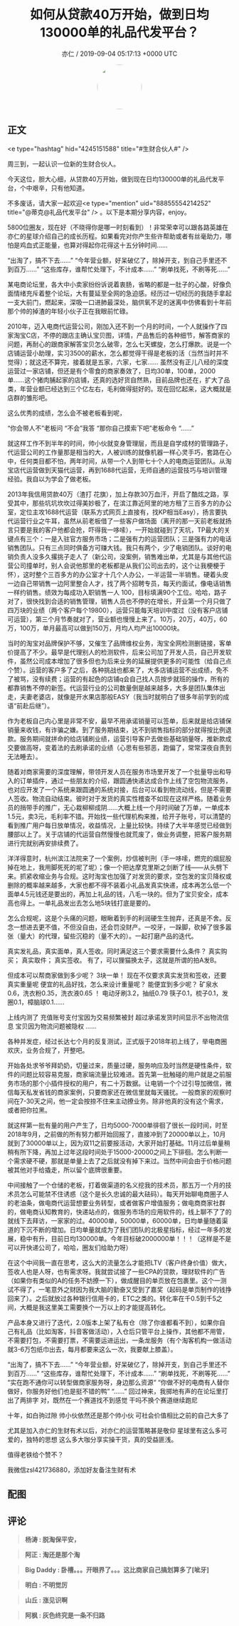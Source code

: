 <h1 align="center">如何从贷款40万开始，做到日均130000单的礼品代发平台？</h1>
<p align="center">
    <a>亦仁 / 2019-09-04 05:17:13 &#43;0000 UTC</a>
</p>

<div align="center">
    <img src="https://images.zsxq.com/Fn3NQqCN8nuGF86yZPXSbEsl0mb3?e=1590940799&amp;token=kIxbL07-8jAj8w1n4s9zv64FuZZNEATmlU_Vm6zD:pfbNc8W3hS0oYG_hyXXh_rHMHuc=" width="100" height="100" style="border:1px solid;border-radius:50%; color:#ffffff"/>
</div>

## 正文

<div>
&lt;e type=&#34;hashtag&#34; hid=&#34;4245151588&#34; title=&#34;#生财合伙人#&#34; /&gt; 

周三到，一起认识一位新的生财合伙人。

今天这位，胆大心细，从贷款40万开始，做到现在日均130000单的礼品代发平台，个中艰辛，只有他知道。

不多废话，请大家一起欢迎&lt;e type=&#34;mention&#34; uid=&#34;88855554214252&#34; title=&#34;@蒂克@礼品代发平台&#34; /&gt;   。以下是本期分享内容，enjoy。

5800位圈友，现在好（不晓得你是哪一时刻看到）！非常荣幸可以跟各路英雄在亦仁的星球介绍自己的成长历程。如果看完对你产生些许帮助或者有丝毫助力，哪怕是鸡血式正能量，也算对得起你花得这十五分钟时间……

“出淘了，搞不下去……”
“今年营业额，好呆破亿了，除掉开支，到自己手里还不到百万……”
“这些库存，谁帮忙处理下，不计成本……”
“刷单找死，不刷等死……”

某电商论坛里，各大中小卖家纷纷诉说着衷肠，省略的都是一肚子的心酸，好像负面情绪充斥着整个论坛，大有蔓延至全网的急迫感。经历过一切经历的我随手拿起一支大前门，燃起来，深吸一口进肺最深处，脑供氧不足的迷离中仿佛看到十年前那个帅的掉渣的年轻小伙子正在我眼前忙碌。

2010年，迈入电商代运营公司，刚加入还不到一个月的时间，一个人就操作了四家淘宝C店，不停的跟店主确认宝贝图，详情，产品售后的各种细节，解答商家的问题，再耐心的跟商家解答宝贝怎么破零，怎么七天螺旋，怎么打爆款。说是一个店铺运营小助理，实习3500的薪水，怎么都觉得干得是老板的活（当然当时并不觉得）；就这还不算完，接着就是五家，六家，七家……  虽然没有正儿八经的深度运营过一家店铺，但还是有个零食的商家奏效了，日均30单，100单，2000单……这个猪肉脯起家的店铺，还真的选好货自然熟，目前品牌也还在，扩大了品类，年营业额已经达到三个亿左右，毛利做得挺好的。现在回忆起来，这大概就是店群的雏形吧。

这么优秀的成绩，怎么会不被老板看到呢，

“你会带人不”老板问
“不会”我答
“那你自己摸索下吧”老板命令
“……”

就这样工作不到半年的时间，帅小伙就变身管理层，而且是自学成材的管理路子，代运营公司的工作量那是相当的大，人被训练的就像机器一样心灵手巧，套路在心中，任何类目都不怕，两年时间，从带一个人到带七十个人的电商运营团队。从淘宝店代运营做到天猫代运营，再到1688代运营，无师自通的运营技巧与培训管理经验。我自以为学会了做老板。

2013年我信用贷款40万（渣打 花旗），加上存款30万血汗，开启了酷炫之路，享受其中，那些坑坑坎坎过得美妙极了，在滨江靠近阿里的地方租了三百多方的办公室，定位主攻1688代运营（联系方式网页上直接有，找KP相当Easy），扬言要执代运营行业之牛耳，虽然从前老板借了一些客户做场面（离开的那一天前老板就扬言只要是我的客户他都会抢，吓得我一哆嗦），一开始就碰到了天坑，TP最大的关键点有三个：一是入驻官方服务市场；二是强有力的运营团队；三是强有力的电话销售团队。只有三点同时俱备方可赚大钱。我只有两个，少了电销团队。谈好的电销负责人没多久撂挑子走人了（新公司，没案例，销售难出单，尤其是与其他代运营公司撞单时，别人会说他那里的老板都是从我们公司出去的，这个让我梗梗于怀），这时整个三百多方的办公室才十几个人办公，一半运营一半销售。硬着头皮一边自己带销售一边阿里整合人才，找了两个招聘专员，每天约面试，像电话销售一样约销售。绩效为每成功入职销售一人 100，目标填满90个工位。哈哈，路子对了，很快找到合适的销售管理，销售人员也不停的在增长，开业第一个月只做了四万块的业绩（两个客户每个19800），运营只能每天培训中度过（没有客户店铺可运营），第三个月节奏就对了，营业额也慢慢上来了。10万，20万，40万，60万，100万，单月最高可以做到150万，月均人均产出10000块。

当时的淘宝对品牌保护不够，又催生了品牌维权业务，淘宝全网检测删链接，客单价提高了不少。最早是代理别人的检测软件，后来公司加了开发人员，自己开发软件，虽然公司成本增加了很多但也为后来业务的延展提供更多的可能性（给自己点个赞）。运营的客户多了之后，各种挑战也都来了，大多店铺运营不出成绩，免不了被骂，没有续费；运营的有起色的店铺q会自己找人员按步就班的操作，所有的都靠销售不停的新签。代运营行业的公司数量倒是越来越多，大多是团队集体出走，夫妻老婆店，就像是开水果店那般EASY（我当时就明白了很多年前学到的成语“前赴后继”）。

作为老板自己内心里是非常不安，最早不用承诺销量可以签单，后来就是给店铺保销量来收钱，有诈骗之嫌。到了服务期结束，达不到销售指标的部分就得按比例退款。服务期间就拼命的给店铺刷业绩，运营引导客户去做些基础销量呀，推新款成交要做高呀，变着法的去刷承诺的业绩（心思有些邪恶，跑偏了，常常深夜自责到无法睡去）。

随着对商家需要的深度理解，带领开发人员在服务市场里开发了一个批量导出和导入的订单插件，通过一些朋友的介绍，跟圆通快递达成合作上线了空包物流服务，也对应开发了一个系统来跟圆通的系统对接，后台可以看到物流动线，但是不需要人签收。物流自动结束。彼时对于发货的真实性稽查不如现在这样严格。随着业务员的捎带手的推广，无心栽柳柳成阴……大概上线一个月时间破了万单，一单成本1.5元，卖3元，毛利率不错。开始找一些代理机构来推，给开子账号，可以清楚的看到推广用户每日放单情况，收益情况，上量比较快。持续了大半年感觉已经做到腰部以上了。关于店铺的代运营自然慢慢也就荒废了，做业务调整，把客户服务期进行完就别再安排续费了。

洋洋得意时，杭州滨江法院来了一个案例，炒信被判刑（手一哆嗦，燃完的烟屁股掉在地上，我用脚死死的坭了坭）；像一个把达摩克里斯之剑断了线——从头劈下来。抓紧收缩业务与合规。这时淘宝也加强了对发货的要求，空包发的宝贝降权或删除的概率越来越多，大家也都不得不装着小礼品发真实快递，成本再怎么低一个面单4.5元钱还是要出的，再加上礼品的钱，八毛一块的。但为了宝贝安全，成本高也得上。一单礼品发出去怎么地5块钱打底是要的。

怎么合规呢，这是个头痛的问题，眼瞅着到手的利润硬生生抛弃，还真是不舍。反念一想进去更不值，不但没自由，还会罚没财产。一咬牙，一跺脚，砍掉了很多嚣张（量大）的代理，留些沉稳的（量不大的）。一起打磨产品的迭代。

真实发礼品，真实面单，真人签收。同时满足这三个要求需要什么条件？
真实购买；
真实取件；
真实签收。
有了，可以狸猫换太子，这就是所谓的拍A发B。

但成本可以帮商家做到多少呢？
3块一单！
现在不仅要求真实发货和签收，还要真实重量呢
便宜的礼品好找，怎么来设计重量呢？
能便宜到多少呢？
矿泉水0.6，洗衣粉0.35，洗衣液0.65  ！
电动牙刷3.2，抽纸0.79
筷子0.1，梳子0.1，发圈0.1，樟脑球0.1……

上线内测了
充值账号支付宝因为交易频繁被封
超过承诺发货时间显示不出物流信息
宝贝因为物流问题被隐权
……


各种并发症，经过长达七个月的反复测试，正式版于2018年初上线了，举电商圈欢庆，业务合规了，开整吧。

开始各处求爷爷拜奶奶，切量过来，质量过硬，服务响应及时当然是硬性条件，软件的问题比较容易克服，商家端流量比较难进。首先第一批触碰的用户就是之前服务市场的那个小插件授权的用户，有二十万数据。让电销一个个过引导加微信，微信每天私发省钱的商家案例，只要商家还在微信里就每天骚扰。一般商家的观察时间在7-30天之间，他一定会按捺不住来主动撩业务。除非他真的没有这个需求，或者把你拉黑。

就这样第一批有量的用户产生了，日均5000-7000单徘徊了很长一段时间，时至2018年9月，之前做的所有努力都开始回报了，直接冲到了20000单以上，10月就到了30000单以上，因为双11之前要报活动，大家开始打基础。11月过后单量稍稍有所下降，再加上过年这段时间处于15000-20000之间上下徘徊。怎么判断一个需求硬不硬，那就是单量上去了之后就没有掉下来过。当然中间会由于价格问题被其他对手给撬走，所以留个底牌很重要。

中间接触了一个仓储的老板，打着做渠道的名义挖我的技术员，那五万一个月的技术员怎么可能禁不住诱惑（这个是长久忠诚的最大砝码）。每天开始聊电商圈子人的老油条，做电商代运营想要业务转型，或者做客户增值服务；做电商商家社群的，做电商认知教育的，快递站点的，做服务市场的应用软件的，线上聊不了了的就线下去拜访，一家家的过。40000单，50000单，60000单，日均单量随着渠道的下沉不断的增加。日均单量就成为了我们团队的北极星指标，经过一年多的发展，稳中有升，目前日均130000单。今年目标破2000000单！！！（这样是不是可以开快递公司了，哈哈，圈友们给助力呀）

在这个中间我一直在思考，这么大的流量怎么才能把LTV（客户终身价值）做大，签收人也是人呀，也有需求呀。我就尝试接了一些CPA的贷款，理财软件的广告（如果你有类似的A的任务不妨撩一下），做成醒目的单页放在包裹里。这个一测试不得了，一笔意外之财因为我大脑的勤奋又受到了嘉奖（起码是单页制作的钱挣回来了）。之后就放过各种银行信用卡的，ETC之类的。转化率在千0.5到千5之间，大概是我这里美工需要换个一万以上的才能提高转化。

产品本身又进行了迭代，2.0版本上架了私有仓（除了你谁都看不到），如果你自己有礼品（比如淘客，抖音客做活动），入仓后只管平台上操作，其他都不用管，不需要打包，不需要打票，不需要运进运出，一条龙服务（有个淘客机构一做活动就3-6万包纸巾出去，每月都要来这么一次，我要献上膝盖）。

“出淘了，搞不下去……”
“今年营业额，好呆破亿了，除掉开支，到自己手里还不到百万……”
“这些库存，谁帮忙处理下，不计成本……”
“刷单找死，不刷等死……”
“实在跑不通你可以转型做商家服务呀，身边那么资源“
 “你做不好的电商有人替你做好，你服务好他们也是挺不错的鸭”
“……”
回过神来，我掷地有声的在论坛里打出了两排字
对，既然在一个赛道找不到感觉
干吗不换个赛道继续跑尼

十年，如白驹过隙
帅小伙依然还是那个帅小伙
可社会价值相比之前的自己大多了

尤其是加入亦仁的生财有术以后，对亦仁的运营策略甚是敬仰
星球里有这么多可爱的，独特的思想
这么多大咖分享实操干货，真的受益匪浅。

值得老铁给个赞不？

我微信zsl421736880，添加好友备注生财有术
</div>

## 配图
<div class="image" align="center">

</div>

## 评论

<div align="left">
<div>

<blockquote >
<span> <strong>杨涛 : 脱淘保平安， </strong></span>
</blockquote>

<blockquote >
<span> <strong>阿正 : 淘还是那个淘 </strong></span>
</blockquote>

<blockquote >
<span> <strong>Big Daddy : 卧槽。。。开眼界了。。。这比商家自己搞划算多了[呲牙] </strong></span>
</blockquote>

<blockquote >
<span> <strong>明白 : 不明觉厉 </strong></span>
</blockquote>

<blockquote >
<span> <strong>山丘 : 涨见识啊 </strong></span>
</blockquote>

<blockquote >
<span> <strong>阿枫 : 灰色终究是一条不归路 </strong></span>
</blockquote>

</div>
</div>